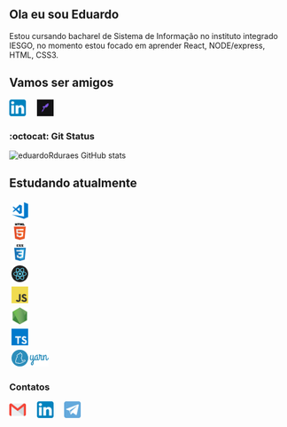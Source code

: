 <h2>Ola eu sou Eduardo </h2>
<p>
  Estou cursando bacharel de Sistema de Informação no instituto integrado IESGO, no momento estou focado em aprender React, NODE/express, HTML, CSS3. </br>
</p>

## Vamos ser amigos

<p align="left">
  <a href="https://www.linkedin.com/in/eduardo-ribeiro-dur%C3%A3es-3b90348a/" target="_blank"><img src="/images/svg/linkedin.svg" width="30px" alt="LinkedIn"></a> &nbsp; &nbsp;
  <a href="https://app.rocketseat.com.br/me/eduardo-ribeiro-duraes-1567438965" target="_blank"><img src="/images/png/rocketseat.png" width="30px" alt="Rockeseat"></a> &nbsp; &nbsp;
</p>

### :octocat: Git Status

![eduardoRduraes GitHub stats](https://github-readme-stats.vercel.app/api?username=eduardoRduraes&show_icons=true&theme=dark)

## Estudando atualmente

<code><img height="30" src="/images/png/visual-studio-code.png" alt="vscode" style="vertical-align:top; margin:4px"> </code>
<code><img height="30" src="/images/png/html.png" alt="html" style="vertical-align:top; margin:4px"> </code>
<code><img height="30" src="/images/png/css.png" alt="css" style="vertical-align:top; margin:4px"> </code>
<code><img height="30" src="/images/png/react.png" alt="react" style="vertical-align:top; margin:4px"> </code>
<code><img height="30" src="/images/png/javascript.png" alt="js" style="vertical-align:top; margin:4px"> </code>
<code><img height="30" src="/images/png/nodejs.png" alt="nodejs" style="vertical-align:top; margin:4px"> </code>
<code><img height="30" src="/images/png/typescript.png" alt="typescript" style="vertical-align:top; margin:4px"> </code>
<code><img height="30" src="/images/svg/yarn.svg" alt="yarn" style="vertical-align:top; margin:4px"></code>

### Contatos

<p align="left">
  <a href="mailto:eduardoduraes.bsi@gmail.com" target="_blank"><img src="/images/svg/gmail.svg" width="30px" alt="Mail"></a> &nbsp; &nbsp;
  <a href="https://www.linkedin.com/in/eduardo-ribeiro-dur%C3%A3es-3b90348a/" target="_blank"><img src="/images/svg/linkedin.svg" width="30px" alt="LinkedIn"></a> &nbsp; &nbsp;
  <a href="https://t.me/EduardoRDuraes" target="_blank"><img src="/images/svg/telegram.svg" width="30px" alt="Telegram"></a> &nbsp; &nbsp;
</p>

